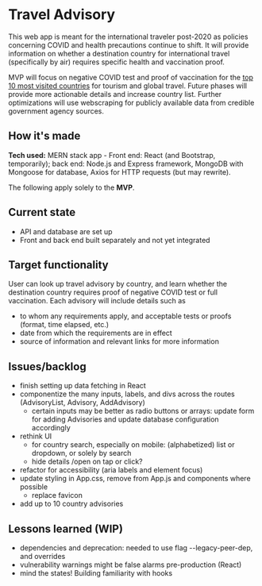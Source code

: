 # Travel Advisory 
This web app is meant for the international traveler post-2020 as policies concerning COVID and health precautions continue to shift.
It will provide information on whether a destination country for international travel (specifically by air) requires specific health and vaccination proof.

MVP will focus on negative COVID test and proof of vaccination for the [top 10 most visited countries](https://worldpopulationreview.com/country-rankings/most-visited-countries) for tourism and global travel. 
Future phases will provide more actionable details and increase country list.
Further optimizations will use webscraping for publicly available data from credible government agency sources.

## How it's made
**Tech used:** MERN stack app - Front end: React (and Bootstrap, temporarily); back end: Node.js and Express framework, MongoDB with Mongoose for database, Axios for HTTP requests (but may rewrite).

The following apply solely to the **MVP**.

## Current state
- API and database are set up
- Front and back end built separately and not yet integrated

## Target functionality
User can look up travel advisory by country, and learn whether the destination country requires proof of negative COVID test or full vaccination.
Each advisory will include details such as 
- to whom any requirements apply, and acceptable tests or proofs (format, time elapsed, etc.)
- date from which the requirements are in effect
- source of information and relevant links for more information

## Issues/backlog
- finish setting up data fetching in React
- componentize the many inputs, labels, and divs across the routes (AdvisoryList, Advisory, AddAdvisory)
  -  certain inputs may be better as radio buttons or arrays: update form for adding Advisories and update database configuration accordingly
- rethink UI 
  - for country search, especially on mobile: (alphabetized) list or dropdown, or solely by search
  - hide details /open on tap or click?
- refactor for accessibility (aria labels and element focus)
- update styling in App.css, remove from App.js and components where possible
  - replace favicon
- add up to 10 country advisories

## Lessons learned (WIP)
- dependencies and deprecation: needed to use flag --legacy-peer-dep, and overrides
- vulnerability warnings might be false alarms pre-production (React)
- mind the states! Building familiarity with hooks
